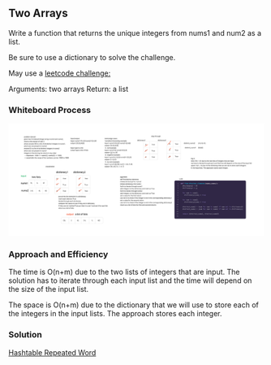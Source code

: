 ## Two Arrays

Write a function that returns the unique integers from nums1 and num2 as a list.

Be sure to use a dictionary to solve the challenge.

May use a [leetcode challenge:](https://leetcode.com/problems/find-the-difference-of-two-arrays/)

Arguments: two arrays
Return: a list

### Whiteboard Process

![Two Arrays](two_arrays_whiteboard.jpg)

### Approach and Efficiency

The time is O(n+m) due to the two lists of integers that are input.
The solution has to iterate through each input list and the time will depend on the size of the input list.

The space is O(n+m) due to the dictionary that we will use to store each of the integers in the input lists.
The approach stores each integer.

### Solution

[Hashtable Repeated Word](code_challenges/hashtable_left_join.py)
